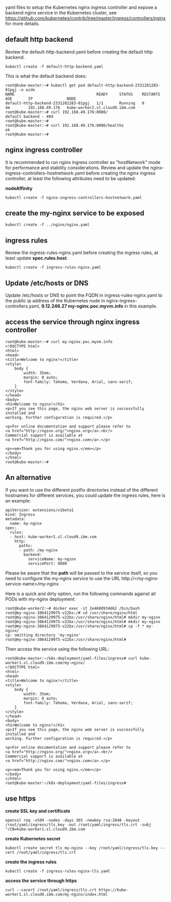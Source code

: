 yaml files to setup the Kubernetes nginx ingress controller and expose a backend nginx service in the Kubernetes cluster, see https://github.com/kubernetes/contrib/tree/master/ingress/controllers/nginx for more details.

## default http backend

Review the default-http-backend.yaml before creating the default http backend.

```
kubectl create -f default-http-backend.yaml
```

This is what the default backend does:

```
root@kube-master:~# kubectl get pod default-http-backend-2331281283-81pgj -o wide
NAME                                    READY     STATUS    RESTARTS   AGE       IP               NODE
default-http-backend-2331281283-81pgj   1/1       Running   0          4m        192.168.49.176   kube-worker2.sl.cloud9.ibm.com
root@kube-master:~# curl 192.168.49.176:8080/
default backend - 404
root@kube-master:~# 
root@kube-master:~# curl 192.168.49.176:8080/healthz
ok
root@kube-master:~# 

```

## nginx ingress controller

It is recommended to run nginx ingress controller as "hostNetwork" mode for performance and stability considerations. Review and update the nginx-ingress-controllers-hostnetwork.yaml before creating the nginx ingress controller, at least the following attributes need to be updated:

**nodeAffinity**


```
kubectl create -f nginx-ingress-controllers-hostnetwork.yaml
```

## create the my-nginx service to be exposed

```
kubectl create -f ../nginx/nginx.yaml
```

## ingress rules

Review the ingress-rules-nginx.yaml before creating the ingress rules, at least update **spec.rules.host**.

```
kubectl create -f ingress-rules-nginx.yaml
```

## Update /etc/hosts or DNS

Update /etc/hosts or DNS to point the FQDN in ingress-rules-nginx.yaml to the public ip address of the Kubernetes node in nginx-ingress-controllers.yaml, **9.12.246.27     my-nginx.poc.myvm.info** in this example.


## access the service through nginx ingress controller

```
root@kube-master:~# curl my-nginx.poc.myvm.info
<!DOCTYPE html>
<html>
<head>
<title>Welcome to nginx!</title>
<style>
    body {
        width: 35em;
        margin: 0 auto;
        font-family: Tahoma, Verdana, Arial, sans-serif;
    }
</style>
</head>
<body>
<h1>Welcome to nginx!</h1>
<p>If you see this page, the nginx web server is successfully installed and
working. Further configuration is required.</p>

<p>For online documentation and support please refer to
<a href="http://nginx.org/">nginx.org</a>.<br/>
Commercial support is available at
<a href="http://nginx.com/">nginx.com</a>.</p>

<p><em>Thank you for using nginx.</em></p>
</body>
</html>
root@kube-master:~# 
```

## An alternative

If you want to use the different postfix directories instead of the different hostnames for different services, you could update the ingress rules, here is an example:

```
apiVersion: extensions/v1beta1
kind: Ingress
metadata:
  name: my-nginx
spec:
  rules:
  - host: kube-worker1.sl.cloud9.ibm.com
    http:
      paths:
      - path: /my-nginx
        backend:
          serviceName: my-nginx
          servicePort: 8800

```

Please be aware that the **path** will be passed to the service itself, so you need to configure the my-nginx service to use the URL http://\<my-nginx-service-name\>/my-nginx

Here is a quick and dirty option, run the following commands against all PODs with my-nginx deployment:

```
root@kube-worker2:~# docker exec -it 2e4680934d62 /bin/bash
root@my-nginx-3864129975-v22bx:/# cd /usr/share/nginx/html
root@my-nginx-3864129975-v22bx:/usr/share/nginx/html# mkdir my-nginx
root@my-nginx-3864129975-v22bx:/usr/share/nginx/html# mkdir my-nginx
root@my-nginx-3864129975-v22bx:/usr/share/nginx/html# cp -f * my-nginx/
cp: omitting directory 'my-nginx'
root@my-nginx-3864129975-v22bx:/usr/share/nginx/html# 
```

Then access the service using the following URL:

```
root@kube-master:~/k8s-deployment/yaml-files/ingress# curl kube-worker1.sl.cloud9.ibm.com/my-nginx/
<!DOCTYPE html>
<html>
<head>
<title>Welcome to nginx!</title>
<style>
    body {
        width: 35em;
        margin: 0 auto;
        font-family: Tahoma, Verdana, Arial, sans-serif;
    }
</style>
</head>
<body>
<h1>Welcome to nginx!</h1>
<p>If you see this page, the nginx web server is successfully installed and
working. Further configuration is required.</p>

<p>For online documentation and support please refer to
<a href="http://nginx.org/">nginx.org</a>.<br/>
Commercial support is available at
<a href="http://nginx.com/">nginx.com</a>.</p>

<p><em>Thank you for using nginx.</em></p>
</body>
</html>
root@kube-master:~/k8s-deployment/yaml-files/ingress# 

```

## use https

**create SSL key and certificate**

```
openssl req -x509 -nodes -days 365 -newkey rsa:2048 -keyout /root/yaml/ingress/tls.key -out /root/yaml/ingress/tls.crt -subj "/CN=kube-worker1.sl.cloud9.ibm.com
```

**create Kubernetes secret**

```
kubectl create secret tls my-nginx --key /root/yaml/ingress/tls.key --cert /root/yaml/ingress/tls.crt
```

**create the ingress rules**

```
kubectl create -f ingress-rules-nginx-tls.yaml
```

**access the service through https**

```
curl --cacert /root/yaml/ingress/tls.crt https://kube-worker1.sl.cloud9.ibm.com/my-nginx/index.html
```
